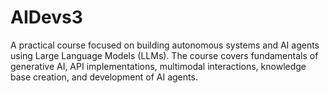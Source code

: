 # AIDevs3

A practical course focused on building autonomous systems and AI agents using Large Language Models (LLMs). The course covers fundamentals of generative AI, API implementations, multimodal interactions, knowledge base creation, and development of AI agents.

